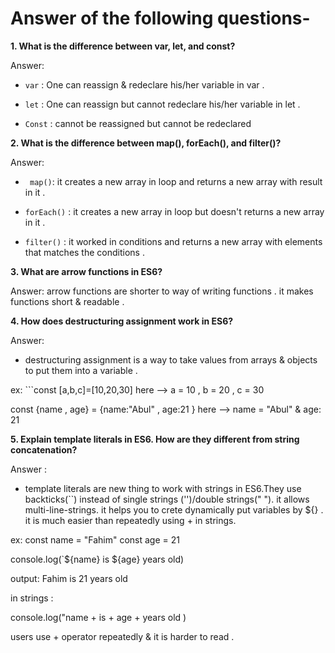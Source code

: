 # Answer of the following questions-

**1. What is the difference between var, let, and const?**

Answer:

- `var` : One can reassign & redeclare his/her variable in var .

- `let` : One can reassign but cannot redeclare his/her variable in let .

- `Const` : cannot be reassigned but cannot be redeclared

**2. What is the difference between map(), forEach(), and filter()?**

Answer:

- ` map()`: it creates a new array in loop and returns a new array with result in it .

- `forEach()` : it creates a new array in loop but doesn't returns a new array in it .

- `filter()` : it worked in conditions and returns a new array with elements that matches the conditions .

**3. What are arrow functions in ES6?**

Answer: arrow functions are shorter to way of writing functions . it makes functions short & readable .

**4. How does destructuring assignment work in ES6?**

Answer:

- destructuring assignment is a way to take values from arrays & objects to put them into a variable .

ex: ```const [a,b,c]=[10,20,30]
here --> a = 10 , b = 20 , c = 30

const {name , age} = {name:"Abul" , age:21 }
here --> name = "Abul" & age: 21

**5. Explain template literals in ES6. How are they different from string concatenation?**

Answer :

- template literals are new thing to work with strings in ES6.They use backticks(``) instead of single strings ('')/double strings(" "). it allows multi-line-strings. it helps you to crete dynamically put variables by ${} . it is much easier than repeatedly using + in strings.

ex: const name = "Fahim"
const age = 21

console.log(`${name} is ${age} years old)

output: Fahim is 21 years old

in strings :

console.log("name + is + age + years old )

users use + operator repeatedly & it is harder to read .
